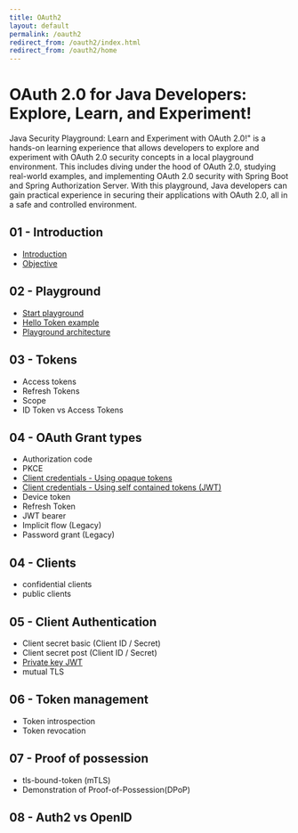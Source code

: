 ```yaml
---
title: OAuth2
layout: default
permalink: /oauth2
redirect_from: /oauth2/index.html
redirect_from: /oauth2/home
---
```



# OAuth 2.0 for Java Developers: Explore, Learn, and Experiment!
Java Security Playground: Learn and Experiment with OAuth 2.0!" is a hands-on learning experience that allows developers to explore and experiment with OAuth 2.0 security concepts in a local playground environment. This includes diving under the hood of OAuth 2.0, studying real-world examples, and implementing OAuth 2.0 security with Spring Boot and Spring Authorization Server. With this playground, Java developers can gain practical experience in securing their applications with OAuth 2.0, all in a safe and controlled environment.

## 01 - Introduction
  - [Introduction](/oauth2/1-1-intro)
  - [Objective](/oauth2/1-2-objective)


## 02 - Playground
  - [Start playground](/oauth2/2-1-playground)
  - [Hello Token example](/oauth2/2-2-hello-token)
  - [Playground architecture](/oauth2/2-3-playground-architecture)
  

## 03 - Tokens
 - Access tokens
 - Refresh Tokens
 - Scope
 - ID Token vs Access Tokens


## 04 - OAuth Grant types
 - Authorization code
 - PKCE
 - [Client credentials - Using opaque tokens](/oauth2/4-3-1-client-credentials-opaque-token) 
 - [Client credentials - Using self contained tokens (JWT)](/oauth2/4-3-2-client-credentials-jwt-token)
 - Device token
 - Refresh Token
 - JWT bearer
 - Implicit flow (Legacy)
 - Password grant (Legacy)


## 04 - Clients
 - confidential clients
 - public clients


## 05 - Client Authentication
 - Client secret basic (Client ID / Secret)
 - Client secret post (Client ID / Secret)
 - [Private key JWT](/oauth2/5-3-private-key-jwt)
 - mutual TLS
 

## 06 - Token management
 - Token introspection
 - Token revocation


## 07 - Proof of possession
 - tls-bound-token (mTLS)
 - Demonstration of Proof-of-Possession(DPoP)
 
## 08 - Auth2 vs OpenID


<!-- ## Index
    {% for oauth in site.oauth2 %}
    <h2>
      <a href="{{ oauth.url }}">
        {{ oauth.name }}
      </a>
    </h2>
    {% endfor %} -->
